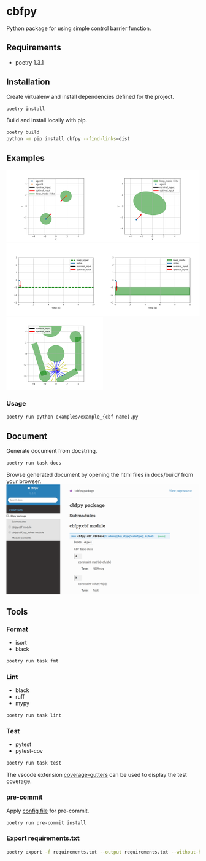 # cbfpy
Python package for using simple control barrier function.

## Requirements
- poetry 1.3.1

## Installation
Create virtualenv and install dependencies defined for the project.
```sh
poetry install
```

Build and install locally with pip.
```sh
poetry build
python -m pip install cbfpy --find-links=dist
```

## Examples
<img src=assets/example_circle_cbf.gif width=50%><img src=assets/example_pnorm2d_cbf.gif width=50%>
<img src=assets/example_scalar_cbf.gif width=50%><img src=assets/example_scalar_range_cbf.gif width=50%>
<img src=assets/example_lidar_cbf.gif width=50%>

### Usage
```sh
poetry run python examples/example_{cbf name}.py
```

## Document
Generate document from docstring.
```sh
poetry run task docs
```

Browse generated document by opening the html files in docs/build/ from your browser.
<img src=assets/sphinx_cbfpy.png>

## Tools
### Format
- isort
- black
```sh
poetry run task fmt
```

### Lint
- black
- ruff
- mypy
```sh
poetry run task lint
```

### Test
- pytest
- pytest-cov
```sh
poetry run task test
```
The vscode extension [coverage-gutters](https://marketplace.visualstudio.com/items?itemName=ryanluker.vscode-coverage-gutters) can be used to display the test coverage.

### pre-commit
Apply [config file](.pre-commit-config.yaml) for pre-commit.
```sh
poetry run pre-commit install
```

### Export requirements.txt
```sh
poetry export -f requirements.txt --output requirements.txt --without-hashes
```
